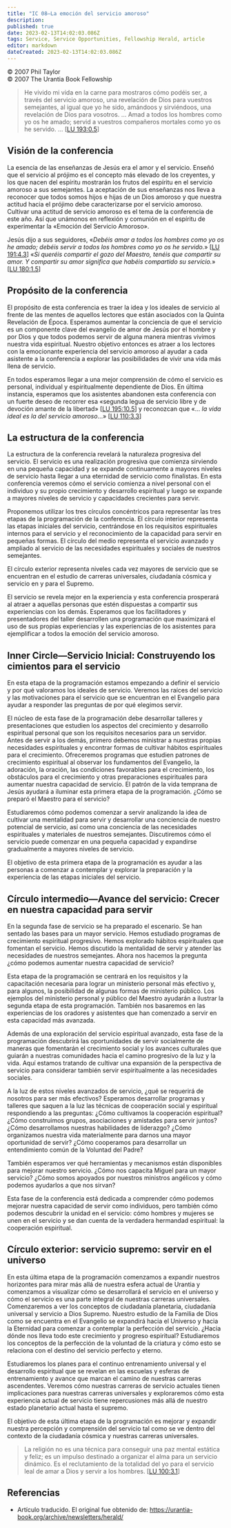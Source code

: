 ```yaml
---
title: "IC 08—La emoción del servicio amoroso"
description: 
published: true
date: 2023-02-13T14:02:03.086Z
tags: Service, Service Opportunities, Fellowship Herald, article
editor: markdown
dateCreated: 2023-02-13T14:02:03.086Z
---
```


<p class="v-card v-sheet theme--light grey lighten-3 px-2">© 2007 Phil Taylor<br>© 2007 The Urantia Book Fellowship</p>

> He vivido mi vida en la carne para mostraros cómo podéis ser, a través del servicio amoroso, una revelación de Dios para vuestros semejantes, al igual que yo he sido, amándoos y sirviéndoos, una revelación de Dios para vosotros. ... Amad a todos los hombres como yo os he amado; servid a vuestros compañeros mortales como yo os he servido. ... [[LU 193:0.5](/es/The_Urantia_Book/193#p0_5)]

## Visión de la conferencia

La esencia de las enseñanzas de Jesús era el amor y el servicio. Enseñó que el servicio al prójimo es el concepto más elevado de los creyentes, y los que nacen del espíritu mostrarán los frutos del espíritu en el servicio amoroso a sus semejantes. La aceptación de sus enseñanzas nos lleva a reconocer que todos somos hijos e hijas de un Dios amoroso y que nuestra actitud hacia el prójimo debe caracterizarse por el servicio amoroso. Cultivar una actitud de servicio amoroso es el tema de la conferencia de este año. Así que unámonos en reflexión y comunión en el espíritu de experimentar la «Emoción del Servicio Amoroso».

Jesús dijo a sus seguidores, «_Debéis amar a todos los hombres como yo os he amado; debéis servir a todos los hombres como yo os he servido._» [[LU 191:4.3](/es/The_Urantia_Book/191#p4_3)] «_Si queréis compartir el gozo del Maestro, tenéis que compartir su amor. Y compartir su amor significa que habéis compartido su servicio._» [[LU 180:1.5](/es/The_Urantia_Book/180#p1_5)]

## Propósito de la conferencia

El propósito de esta conferencia es traer la idea y los ideales de servicio al frente de las mentes de aquellos lectores que están asociados con la Quinta Revelación de Época. Esperamos aumentar la conciencia de que el servicio es un componente clave del evangelio de amor de Jesús por el hombre y por Dios y que todos podemos servir de alguna manera mientras vivimos nuestra vida espiritual. Nuestro objetivo entonces es atraer a los lectores con la emocionante experiencia del servicio amoroso al ayudar a cada asistente a la conferencia a explorar las posibilidades de vivir una vida más llena de servicio.

En todos esperamos llegar a una mejor comprensión de cómo el servicio es personal, individual y espiritualmente dependiente de Dios. En última instancia, esperamos que los asistentes abandonen esta conferencia con un fuerte deseo de recorrer esa «segunda legua de servicio libre y de devoción amante de la libertad» [[LU 195:10.5](/es/The_Urantia_Book/195#p10_5)] y reconozcan que «... _la vida ideal es la del servicio amoroso_...» [[LU 110:3.3](/es/The_Urantia_Book/110#p3_3)]

## La estructura de la conferencia

La estructura de la conferencia revelará la naturaleza progresiva del servicio. El servicio es una realización progresiva que comienza sirviendo en una pequeña capacidad y se expande continuamente a mayores niveles de servicio hasta llegar a una eternidad de servicio como finalistas. En esta conferencia veremos cómo el servicio comienza a nivel personal con el individuo y su propio crecimiento y desarrollo espiritual y luego se expande a mayores niveles de servicio y capacidades crecientes para servir.

Proponemos utilizar los tres círculos concéntricos para representar las tres etapas de la programación de la conferencia. El círculo interior representa las etapas iniciales del servicio, centrándose en los requisitos espirituales internos para el servicio y el reconocimiento de la capacidad para servir en pequeñas formas. El círculo del medio representa el servicio avanzado y ampliado al servicio de las necesidades espirituales y sociales de nuestros semejantes.

El círculo exterior representa niveles cada vez mayores de servicio que se encuentran en el estudio de carreras universales, ciudadanía cósmica y servicio en y para el Supremo.

El servicio se revela mejor en la experiencia y esta conferencia prosperará al atraer a aquellas personas que estén dispuestas a compartir sus experiencias con los demás. Esperamos que los facilitadores y presentadores del taller desarrollen una programación que maximizará el uso de sus propias experiencias y las experiencias de los asistentes para ejemplificar a todos la emoción del servicio amoroso.

## Inner Circle—Servicio Inicial: Construyendo los cimientos para el servicio

En esta etapa de la programación estamos empezando a definir el servicio y por qué valoramos los ideales de servicio. Veremos las raíces del servicio y las motivaciones para el servicio que se encuentran en el Evangelio para ayudar a responder las preguntas de por qué elegimos servir.

El núcleo de esta fase de la programación debe desarrollar talleres y presentaciones que estudien los aspectos del crecimiento y desarrollo espiritual personal que son los requisitos necesarios para un servidor. Antes de servir a los demás, primero debemos ministrar a nuestras propias necesidades espirituales y encontrar formas de cultivar hábitos espirituales para el crecimiento. Ofreceremos programas que estudien patrones de crecimiento espiritual al observar los fundamentos del Evangelio, la adoración, la oración, las condiciones favorables para el crecimiento, los obstáculos para el crecimiento y otras preparaciones espirituales para aumentar nuestra capacidad de servicio. El patrón de la vida temprana de Jesús ayudará a iluminar esta primera etapa de la programación. ¿Cómo se preparó el Maestro para el servicio?

Estudiaremos cómo podemos comenzar a servir analizando la idea de cultivar una mentalidad para servir y desarrollar una conciencia de nuestro potencial de servicio, así como una conciencia de las necesidades espirituales y materiales de nuestros semejantes. Discutiremos cómo el servicio puede comenzar en una pequeña capacidad y expandirse gradualmente a mayores niveles de servicio.

El objetivo de esta primera etapa de la programación es ayudar a las personas a comenzar a contemplar y explorar la preparación y la experiencia de las etapas iniciales del servicio.

## Círculo intermedio—Avance del servicio: Crecer en nuestra capacidad para servir

En la segunda fase de servicio se ha preparado el escenario. Se han sentado las bases para un mayor servicio. Hemos estudiado programas de crecimiento espiritual progresivo. Hemos explorado hábitos espirituales que fomentan el servicio. Hemos discutido la mentalidad de servir y atender las necesidades de nuestros semejantes. Ahora nos hacemos la pregunta ¿cómo podemos aumentar nuestra capacidad de servicio?

Esta etapa de la programación se centrará en los requisitos y la capacitación necesaria para lograr un ministerio personal más efectivo y, para algunos, la posibilidad de algunas formas de ministerio público. Los ejemplos del ministerio personal y público del Maestro ayudarán a ilustrar la segunda etapa de esta programación. También nos basaremos en las experiencias de los oradores y asistentes que han comenzado a servir en esta capacidad más avanzada.

Además de una exploración del servicio espiritual avanzado, esta fase de la programación descubrirá las oportunidades de servir socialmente de maneras que fomentarán el crecimiento social y los avances culturales que guiarán a nuestras comunidades hacia el camino progresivo de la luz y la vida. Aquí estamos tratando de cultivar una expansión de la perspectiva de servicio para considerar también servir espiritualmente a las necesidades sociales.

A la luz de estos niveles avanzados de servicio, ¿qué se requerirá de nosotros para ser más efectivos? Esperamos desarrollar programas y talleres que saquen a la luz las técnicas de cooperación social y espiritual respondiendo a las preguntas: ¿Cómo cultivamos la cooperación espiritual? ¿Cómo construimos grupos, asociaciones y amistades para servir juntos? ¿Cómo desarrollamos nuestras habilidades de liderazgo? ¿Cómo organizamos nuestra vida materialmente para darnos una mayor oportunidad de servir? ¿Cómo cooperamos para desarrollar un entendimiento común de la Voluntad del Padre?

También esperamos ver qué herramientas y mecanismos están disponibles para mejorar nuestro servicio. ¿Cómo nos capacita Miguel para un mayor servicio? ¿Cómo somos apoyados por nuestros ministros angélicos y cómo podemos ayudarlos a que nos sirvan?

Esta fase de la conferencia está dedicada a comprender cómo podemos mejorar nuestra capacidad de servir como individuos, pero también cómo podemos descubrir la unidad en el servicio: cómo hombres y mujeres se unen en el servicio y se dan cuenta de la verdadera hermandad espiritual: la cooperación espiritual.

## Círculo exterior: servicio supremo: servir en el universo

En esta última etapa de la programación comenzamos a expandir nuestros horizontes para mirar más allá de nuestra esfera actual de Urantia y comenzamos a visualizar cómo se desarrollará el servicio en el universo y cómo el servicio es una parte integral de nuestras carreras universales. Comenzaremos a ver los conceptos de ciudadanía planetaria, ciudadanía universal y servicio a Dios Supremo. Nuestro estudio de la Familia de Dios como se encuentra en el Evangelio se expandirá hacia el Universo y hacia la Eternidad para comenzar a contemplar la perfección del servicio. ¿Hacia dónde nos lleva todo este crecimiento y progreso espiritual? Estudiaremos los conceptos de la perfección de la voluntad de la criatura y cómo esto se relaciona con el destino del servicio perfecto y eterno.

Estudiaremos los planes para el continuo entrenamiento universal y el desarrollo espiritual que se revelan en las escuelas y esferas de entrenamiento y avance que marcan el camino de nuestras carreras ascendentes. Veremos cómo nuestras carreras de servicio actuales tienen implicaciones para nuestras carreras universales y exploraremos cómo esta experiencia actual de servicio tiene repercusiones más allá de nuestro estado planetario actual hasta el supremo.

El objetivo de esta última etapa de la programación es mejorar y expandir nuestra percepción y comprensión del servicio tal como se ve dentro del contexto de la ciudadanía cósmica y nuestras carreras universales.

> La religión no es una técnica para conseguir una paz mental estática y feliz; es un impulso destinado a organizar el alma para un servicio dinámico. Es el reclutamiento de la totalidad del yo para el servicio leal de amar a Dios y servir a los hombres. [[LU 100:3.1](/es/The_Urantia_Book/100#p3_1)]

## Referencias

- Artículo traducido. El original fue obtenido de: https://urantia-book.org/archive/newsletters/herald/